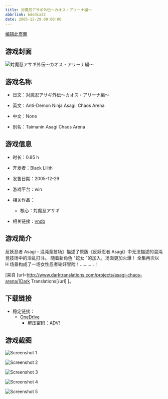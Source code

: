 ```yaml
---
title: 対魔忍アサギ外伝～カオス・アリーナ編～
abbrlink: bdddca32
date: 2005-12-29 00:00:00
---
```

[编辑此页面](https://github.com/ACG-3/ADV3-source/blob/main/source/_posts/games/%E5%AF%BE%E9%AD%94%E5%BF%8D%E3%82%A2%E3%82%B5%E3%82%AE%E5%A4%96%E4%BC%9D%EF%BD%9E%E3%82%AB%E3%82%AA%E3%82%B9%E3%83%BB%E3%82%A2%E3%83%AA%E3%83%BC%E3%83%8A%E7%B7%A8%EF%BD%9E.md)

## 游戏封面

![対魔忍アサギ外伝～カオス・アリーナ編～](https://pan.timero.xyz/onedrive/img_lib_001/%E5%AF%BE%E9%AD%94%E5%BF%8D%E3%82%A2%E3%82%B5%E3%82%AE%E5%A4%96%E4%BC%9D%EF%BD%9E%E3%82%AB%E3%82%AA%E3%82%B9%E3%83%BB%E3%82%A2%E3%83%AA%E3%83%BC%E3%83%8A%E7%B7%A8%EF%BD%9E_cover.avif)


## 游戏名称

- 日文：対魔忍アサギ外伝～カオス・アリーナ編～
- 英文：Anti-Demon Ninja Asagi: Chaos Arena
- 中文：None

- 别名：Taimanin Asagi Chaos Arena


## 游戏信息

- 时长：0.85 h
- 开发者：Black Lilith
- 发售日期：2005-12-29
- 游戏平台：win
- 相关作品：
   - 核心：対魔忍アサギ

- 相关链接：[vndb](https://vndb.org/v991)


## 游戏简介

反妖忍者 Asagi - 混沌竞技场》描述了原版《反妖忍者 Asagi》中无法描述的混沌竞技场中的淫乱打斗。
随着新角色 "蛇女 "的加入，场面更加火爆！
全集再次以 H 场景构成了一场女性忍者轮奸冒险！...........！

[来自 [url=http://www.darktranslations.com/projects/asagi-chaos-arena/]Dark Translations[/url] ]。


## 下载链接

- 稳定链接：
    - [OneDrive](https://pan.timero.xyz/onedrive/adv_lib_001/%E5%AF%BE%E9%AD%94%E5%BF%8D%E3%82%A2%E3%82%B5%E3%82%AE%E5%A4%96%E4%BC%9D%EF%BD%9E%E3%82%AB%E3%82%AA%E3%82%B9%E3%83%BB%E3%82%A2%E3%83%AA%E3%83%BC%E3%83%8A%E7%B7%A8%EF%BD%9E)
        - 解压密码：ADV!



## 游戏截图


![Screenshot 1](https://pan.timero.xyz/onedrive/img_lib_001/%E5%AF%BE%E9%AD%94%E5%BF%8D%E3%82%A2%E3%82%B5%E3%82%AE%E5%A4%96%E4%BC%9D%EF%BD%9E%E3%82%AB%E3%82%AA%E3%82%B9%E3%83%BB%E3%82%A2%E3%83%AA%E3%83%BC%E3%83%8A%E7%B7%A8%EF%BD%9E_Screenshot_1.avif)

![Screenshot 2](https://pan.timero.xyz/onedrive/img_lib_001/%E5%AF%BE%E9%AD%94%E5%BF%8D%E3%82%A2%E3%82%B5%E3%82%AE%E5%A4%96%E4%BC%9D%EF%BD%9E%E3%82%AB%E3%82%AA%E3%82%B9%E3%83%BB%E3%82%A2%E3%83%AA%E3%83%BC%E3%83%8A%E7%B7%A8%EF%BD%9E_Screenshot_2.avif)

![Screenshot 3](https://pan.timero.xyz/onedrive/img_lib_001/%E5%AF%BE%E9%AD%94%E5%BF%8D%E3%82%A2%E3%82%B5%E3%82%AE%E5%A4%96%E4%BC%9D%EF%BD%9E%E3%82%AB%E3%82%AA%E3%82%B9%E3%83%BB%E3%82%A2%E3%83%AA%E3%83%BC%E3%83%8A%E7%B7%A8%EF%BD%9E_Screenshot_3.avif)

![Screenshot 4](https://pan.timero.xyz/onedrive/img_lib_001/%E5%AF%BE%E9%AD%94%E5%BF%8D%E3%82%A2%E3%82%B5%E3%82%AE%E5%A4%96%E4%BC%9D%EF%BD%9E%E3%82%AB%E3%82%AA%E3%82%B9%E3%83%BB%E3%82%A2%E3%83%AA%E3%83%BC%E3%83%8A%E7%B7%A8%EF%BD%9E_Screenshot_4.avif)

![Screenshot 5](https://pan.timero.xyz/onedrive/img_lib_001/%E5%AF%BE%E9%AD%94%E5%BF%8D%E3%82%A2%E3%82%B5%E3%82%AE%E5%A4%96%E4%BC%9D%EF%BD%9E%E3%82%AB%E3%82%AA%E3%82%B9%E3%83%BB%E3%82%A2%E3%83%AA%E3%83%BC%E3%83%8A%E7%B7%A8%EF%BD%9E_Screenshot_5.avif)

